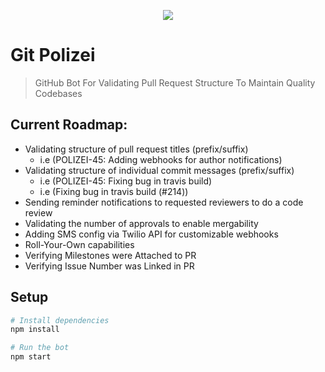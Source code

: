 
<p align="center">
  <img src="https://i.imgur.com/3Cw90Gl.png"/>
</p>

# Git Polizei
> GitHub Bot For Validating Pull Request Structure To Maintain Quality Codebases 


## Current Roadmap:
- Validating structure of pull request titles (prefix/suffix)
  - i.e (POLIZEI-45: Adding webhooks for author notifications)
- Validating structure of individual commit messages (prefix/suffix)
  - i.e (POLIZEI-45: Fixing bug in travis build)
  - i.e (Fixing bug in travis build (#214))
- Sending reminder notifications to requested reviewers to do a code review
- Validating the number of approvals to enable mergability
- Adding SMS config via Twilio API for customizable webhooks
- Roll-Your-Own capabilities
- Verifying Milestones were Attached to PR
- Verifying Issue Number was Linked in PR
 
## Setup

```sh
# Install dependencies
npm install

# Run the bot
npm start
```
